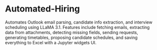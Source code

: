 # Automated-Hiring
Automates Outlook email parsing, candidate info extraction, and interview scheduling using LLaMA 3.1. Features include fetching emails, extracting data from attachments, detecting missing fields, sending requests, generating timetables, proposing candidate schedules, and saving everything to Excel with a Jupyter widgets UI.
